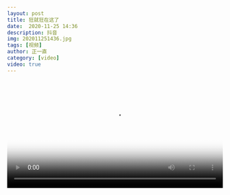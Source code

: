 ```yaml
---
layout: post
title: 狂就狂在这了
date:  2020-11-25 14:36
description: 抖音
img: 202011251436.jpg
tags: [视频]
author: 正一直
category: [video]
video: true
---
```

<video controls loop preload="auto" poster="/assets/img/202011251436.jpg" width="100%" src="https://img.xnan.top/%E5%B8%85%E5%93%A5%E8%A7%86%E9%A2%91/%E6%AD%A3%E4%B8%80%E7%9B%B4/%E7%8B%82%E5%B0%B1%E7%8B%82%E5%9C%A8%E8%BF%99%E4%BA%86.mp4"></video>
     
